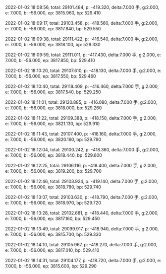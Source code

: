 2022-01-02 18:08:56, total: 29101.484, p: -419.320, delta:7.000 手, g:2.000, e: 7.000, b: -56.000, ep: 3815.960, bp: 529.410

2022-01-02 18:09:17, total: 29103.458, p: -418.560, delta:7.000 手, g:2.000, e: 7.000, b: -56.000, ep: 3817.840, bp: 529.550

2022-01-02 18:09:38, total: 29111.422, p: -416.540, delta:7.000 手, g:2.000, e: 7.000, b: -56.000, ep: 3818.100, bp: 529.330

2022-01-02 18:09:59, total: 29111.011, p: -417.430, delta:7.000 手, g:2.000, e: 7.000, b: -56.000, ep: 3817.850, bp: 529.410

2022-01-02 18:10:20, total: 29107.610, p: -418.130, delta:7.000 手, g:2.000, e: 7.000, b: -56.000, ep: 3817.550, bp: 529.460

2022-01-02 18:10:40, total: 29118.409, p: -416.460, delta:7.000 手, g:2.000, e: 7.000, b: -56.000, ep: 3817.540, bp: 529.250

2022-01-02 18:11:01, total: 29120.885, p: -416.080, delta:7.000 手, g:2.000, e: 7.000, b: -56.000, ep: 3818.000, bp: 529.260

2022-01-02 18:11:22, total: 29109.388, p: -418.150, delta:7.000 手, g:2.000, e: 7.000, b: -56.000, ep: 3821.130, bp: 529.910

2022-01-02 18:11:43, total: 29107.400, p: -418.160, delta:7.000 手, g:2.000, e: 7.000, b: -56.000, ep: 3820.160, bp: 529.790

2022-01-02 18:12:04, total: 29100.242, p: -418.360, delta:7.000 手, g:2.000, e: 7.000, b: -56.000, ep: 3818.440, bp: 529.600

2022-01-02 18:12:25, total: 29106.116, p: -418.400, delta:7.000 手, g:2.000, e: 7.000, b: -56.000, ep: 3819.200, bp: 529.700

2022-01-02 18:12:46, total: 29103.924, p: -419.140, delta:7.000 手, g:2.000, e: 7.000, b: -56.000, ep: 3818.780, bp: 529.740

2022-01-02 18:13:07, total: 29103.630, p: -418.790, delta:7.000 手, g:2.000, e: 7.000, b: -56.000, ep: 3818.970, bp: 529.720

2022-01-02 18:13:28, total: 29102.681, p: -418.440, delta:7.000 手, g:2.000, e: 7.000, b: -56.000, ep: 3817.160, bp: 529.450

2022-01-02 18:13:49, total: 29099.917, p: -418.940, delta:7.000 手, g:2.000, e: 7.000, b: -56.000, ep: 3815.700, bp: 529.330

2022-01-02 18:14:10, total: 29105.967, p: -418.270, delta:7.000 手, g:2.000, e: 7.000, b: -56.000, ep: 3817.010, bp: 529.410

2022-01-02 18:14:31, total: 29104.177, p: -418.720, delta:7.000 手, g:2.000, e: 7.000, b: -56.000, ep: 3815.600, bp: 529.290